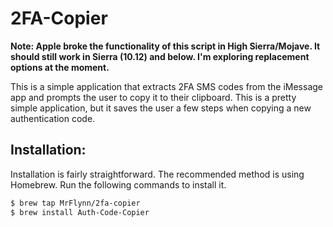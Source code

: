 # 2FA-Copier

**Note: Apple broke the functionality of this script in High Sierra/Mojave. It
should still work in Sierra (10.12) and below. I'm exploring replacement options
at the moment.**

This is a simple application that extracts 2FA SMS codes from the iMessage app
and prompts the user to copy it to their clipboard. This is a pretty simple
application, but it saves the user a few steps when copying a new
authentication code.

## Installation:
Installation is fairly straightforward. The recommended method is using Homebrew.
Run the following commands to install it.
```sh
$ brew tap MrFlynn/2fa-copier
$ brew install Auth-Code-Copier
```

